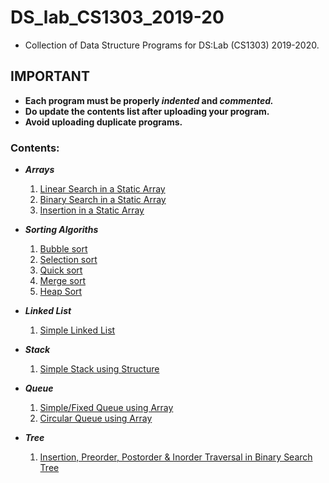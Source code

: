 # DS_lab_CS1303_2019-20
* Collection of Data Structure Programs for DS:Lab (CS1303) 2019-2020.                                                                

## IMPORTANT
* **Each program must be properly _indented_ and _commented._**
* **Do update the contents list after uploading your program.**
* **Avoid uploading duplicate programs.**


### Contents:
* ***Arrays***
  1. [Linear Search in a Static Array](https://github.com/pratyakshrao/DS_lab-CS1303-2019-20/blob/master/linear_search_in_a_given%20array.c)
  2. [Binary Search in a Static Array](https://github.com/Vanhoehenheim/DS_lab_CS1303-2019-2020/blob/master/binary_search.c)
  3. [Insertion in a Static Array](https://github.com/pratyakshrao/DS_lab-CS1303-2019-20/blob/master/insertion_in_array.c)
  
  
*  ***Sorting Algoriths***
   1. [Bubble sort](https://github.com/amol2512/DS_lab_CS1303-2019-2020/blob/master/bubble_sort.c)
   2. [Selection sort](https://github.com/amol2512/DS_lab_CS1303-2019-2020/blob/master/selection_sort.c)
   3. [Quick sort](https://github.com/amol2512/DS_lab_CS1303-2019-2020/blob/master/quick_sort.c)
   4. [Merge sort](https://github.com/amol2512/DS_lab_CS1303-2019-2020/blob/master/merge_sort.c)
   5. [Heap Sort](https://github.com/Muskan-j/DS_lab_CS1303-2019-2020/blob/master/heap_sort.c)


* ***Linked List***
  1. [Simple Linked List](https://github.com/Vanhoehenheim/DS_lab-CS1303-2019-20/blob/master/simple_linked_list.c)



* ***Stack***
  1. [Simple Stack using Structure](https://github.com/salilbc/DS_lab_CS1303-2019-2020/blob/master/Stack.c)


* ***Queue***
  1. [Simple/Fixed Queue using Array](https://github.com/Vanhoehenheim/DS_lab-CS1303-2019-20/blob/Queue/simple_queue_array.c)
  2. [Circular Queue using Array](https://github.com/sj-hellfire/DS_lab_CS1303-2019-2020/blob/master/circular_queue_array.c)




* ***Tree***
  1. [Insertion, Preorder, Postorder & Inorder Traversal in Binary Search Tree](https://github.com/Vanhoehenheim/DS_lab-CS1303-2019-20/blob/master/bst_operations.c)
